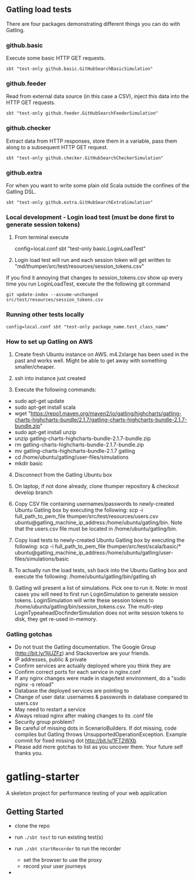 ## Gatling load tests

There are four packages demonstrating different things you can do with Gatling.

### github.basic

Execute some basic HTTP GET requests.

    sbt "test-only github.basic.GitHubSearchBasicSimulation"

### github.feeder

Read from external data source (in this case a CSV), inject this data into the HTTP GET requests.

    sbt "test-only github.feeder.GitHubSearchFeederSimulation"

### github.checker

Extract data from HTTP responses, store them in a variable, pass them along to a subsequent HTTP GET request.

    sbt "test-only github.checker.GitHubSearchCheckerSimulation"

### github.extra

For when you want to write some plain old Scala outside the confines of the Gatling DSL.

    sbt "test-only github.extra.GitHubSearchExtraSimulation"



### Local development - Login load test (must be done first to generate session tokens)

1. From terminal execute

    config=local.conf sbt "test-only basic.LoginLoadTest"

2. Login load test will run and each session token will get written to "md/thumper/src/test/resources/session_tokens.csv"

If you find it annoying that changes to session_tokens.csv show up every time you run LoginLoadTest, execute the
the following git command

    git update-index --assume-unchanged src/test/resources/session_tokens.csv

### Running other tests locally

    config=local.conf sbt "test-only package_name.test_class_name"

### How to set up Gatling on AWS

1. Create fresh Ubuntu instance on AWS. m4.2xlarge has been used in the past and works well. Might be able to get away with something smaller/cheaper.

2. ssh into instance just created

3. Execute the following commands:

  * sudo apt-get update
  * sudo apt-get install scala
  * wget "https://repo1.maven.org/maven2/io/gatling/highcharts/gatling-charts-highcharts-bundle/2.1.7/gatling-charts-highcharts-bundle-2.1.7-bundle.zip"
  * sudo apt-get install unzip
  * unzip gatling-charts-highcharts-bundle-2.1.7-bundle.zip
  * rm gatling-charts-highcharts-bundle-2.1.7-bundle.zip
  * mv gatling-charts-highcharts-bundle-2.1.7 gatling
  * cd /home/ubuntu/gatling/user-files/simulations
  * mkdir basic

4. Disconnect from the Gatling Ubuntu box

5. On laptop, if not done already, clone thumper repository & checkout develop branch

6. Copy CSV file containing usernames/passwords to newly-created Ubuntu Gatling box by executing the following: scp -i full_path_to_pem_file thumper/src/test/resources/users.csv ubuntu@gatling_machine_ip_address:/home/ubuntu/gatling/bin. Note that the users.csv file must be located in /home/ubuntu/gatling/bin.

7. Copy load tests to newly-created Ubuntu Gatling box by executing the following: scp -i full_path_to_pem_file thumper/src/test/scala/basic/* ubuntu@gatling_machine_ip_address:/home/ubuntu/gatling/user-files/simulations/basic

8. To actually run the load tests, ssh back into the Ubuntu Gatling box and execute the following: /home/ubuntu/gatling/bin/gatling.sh

9. Gatling will present a list of simulations. Pick one to run it. Note: in most cases you will need to first run LoginSimulation to generate session tokens. LoginSimulation will write these session tokens to /home/ubuntu/gatling/bin/session_tokens.csv. The multi-step LoginTypeaheadDocfinderSimulation does not write session tokens to disk, they get re-used in-memory.

### Gatling gotchas
* Do not trust the Gatling documentation. The Google Group (http://bit.ly/1IjUZFz) and Stackoverlow are your friends.
* IP addresses, public & private
* Confirm services are actually deployed where you think they are
* Confirm correct ports for each service in nginx.conf
* If any nginx changes were made in stage/test environment, do a "sudo nginx -s reload"
* Database the deployed services are pointing to
* Change of user data: usernames & passwords in database compared to users.csv
* May need to restart a service
* Always reload nginx after making changes to its .conf file
* Security group problem?
* Be careful of missing dots in ScenarioBuilders. If dot missing, code compiles but Gatling throws
  UnsupportedOperationException. Example commit for fixed missing dot http://bit.ly/1FT2WXb
* Please add more gotchas to list as you uncover them. Your future self thanks you.


gatling-starter
===============

A skeleton project for performance testing of your web application

## Getting Started

- clone the repo

- run `./sbt test` to run existing test(s)

- run `./sbt startRecorder` to run the recorder

    - set the browser to use the proxy
    - record your user journeys

-

